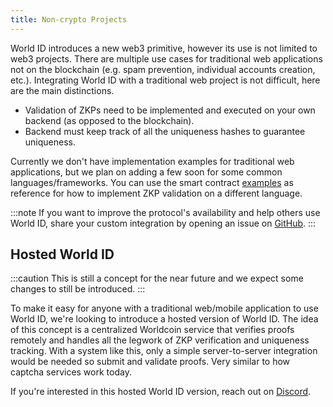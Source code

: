 ```yaml
---
title: Non-crypto Projects
---
```


World ID introduces a new web3 primitive, however its use is not limited to web3 projects. There are multiple use cases for traditional web applications not on the blockchain (e.g. spam prevention, individual accounts creation, etc.). Integrating World ID with a traditional web project is not difficult, here are the main distinctions.

- Validation of ZKPs need to be implemented and executed on your own backend (as opposed to the blockchain).
- Backend must keep track of all the uniqueness hashes to guarantee uniqueness.

Currently we don't have implementation examples for traditional web applications, but we plan on adding a few soon for some common languages/frameworks. You can use the smart contract [examples](/docs/examples) as reference for how to implement ZKP validation on a different language.

:::note
If you want to improve the protocol's availability and help others use World ID, share your custom integration by opening an issue on [GitHub](https://github.com/worldcoin/world-id-docs).
:::

## Hosted World ID

:::caution
This is still a concept for the near future and we expect some changes to still be introduced.
:::

To make it easy for anyone with a traditional web/mobile application to use World ID, we're looking to introduce a hosted version of World ID. The idea of this concept is a centralized Worldcoin service that verifies proofs remotely and handles all the legwork of ZKP verification and uniqueness tracking. With a system like this, only a simple server-to-server integration would be needed so submit and validate proofs. Very similar to how captcha services work today.

If you're interested in this hosted World ID version, reach out on [Discord](https://discord.gg/worldcoin).

